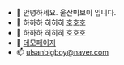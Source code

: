 - 👋 안녕하세요. 울산빅보이 입니다.
- 👀 하하하 히히히 호호호
- 🌱 하하하 히히히 호호호
- 💞️ [데모페이지](http://monoalliance.iptime.org/)
- 📫 ulsanbigboy@naver.com
 
<!---
ulsanbigboy/ulsanbigboy is a ✨ special ✨ repository because its `README.md` (this file) appears on your GitHub profile.
You can click the Preview link to take a look at your changes.
--->
